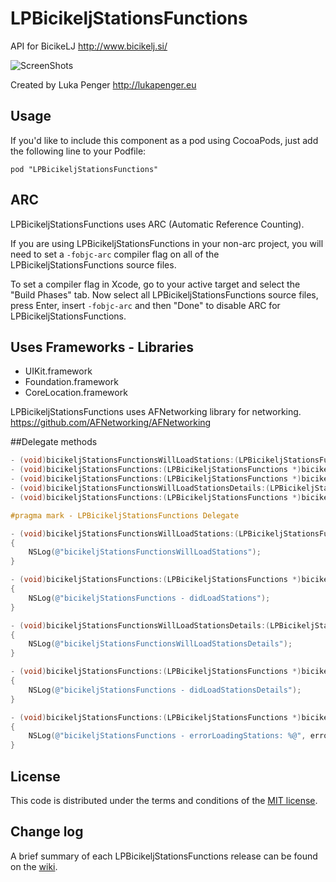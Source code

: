 # LPBicikeljStationsFunctions

API for BicikeLJ http://www.bicikelj.si/

![ScreenShots](ScreenShots/img1.png)

Created by Luka Penger
http://lukapenger.eu

## Usage

If you'd like to include this component as a pod using CocoaPods, just add the following line to your Podfile:

`pod "LPBicikeljStationsFunctions"`

## ARC

LPBicikeljStationsFunctions uses ARC (Automatic Reference Counting).

If you are using LPBicikeljStationsFunctions in your non-arc project, you will need to set a `-fobjc-arc` compiler flag on all of the LPBicikeljStationsFunctions source files.

To set a compiler flag in Xcode, go to your active target and select the "Build Phases" tab. Now select all LPBicikeljStationsFunctions source files, press Enter, insert `-fobjc-arc` and then "Done" to disable ARC for LPBicikeljStationsFunctions.

## Uses Frameworks - Libraries

* UIKit.framework
* Foundation.framework
* CoreLocation.framework

LPBicikeljStationsFunctions uses AFNetworking library for networking.
https://github.com/AFNetworking/AFNetworking


##Delegate methods

```objective-c
- (void)bicikeljStationsFunctionsWillLoadStations:(LPBicikeljStationsFunctions *)bicikeljStationsFunctions;
- (void)bicikeljStationsFunctions:(LPBicikeljStationsFunctions *)bicikeljStationsFunctions didLoadStations:(NSMutableArray *)stationsList;
- (void)bicikeljStationsFunctions:(LPBicikeljStationsFunctions *)bicikeljStationsFunctions errorLoadingStations:(NSError *)error;
- (void)bicikeljStationsFunctionsWillLoadStationsDetails:(LPBicikeljStationsFunctions *)bicikeljStationsFunctions;
- (void)bicikeljStationsFunctions:(LPBicikeljStationsFunctions *)bicikeljStationsFunctions didLoadStationsDetails:(NSMutableArray*)stationsList;
```

```objective-c
#pragma mark - LPBicikeljStationsFunctions Delegate

- (void)bicikeljStationsFunctionsWillLoadStations:(LPBicikeljStationsFunctions *)bicikeljStationsFunctions
{
    NSLog(@"bicikeljStationsFunctionsWillLoadStations");
}

- (void)bicikeljStationsFunctions:(LPBicikeljStationsFunctions *)bicikeljStationsFunctions didLoadStations:(NSMutableArray *)stationsList
{
    NSLog(@"bicikeljStationsFunctions - didLoadStations");
}

- (void)bicikeljStationsFunctionsWillLoadStationsDetails:(LPBicikeljStationsFunctions *)bicikeljStationsFunctions
{
    NSLog(@"bicikeljStationsFunctionsWillLoadStationsDetails");
}

- (void)bicikeljStationsFunctions:(LPBicikeljStationsFunctions *)bicikeljStationsFunctions didLoadStationsDetails:(NSMutableArray *)stationsList
{
    NSLog(@"bicikeljStationsFunctions - didLoadStationsDetails");
}

- (void)bicikeljStationsFunctions:(LPBicikeljStationsFunctions *)bicikeljStationsFunctions errorLoadingStations:(NSError *)error
{
    NSLog(@"bicikeljStationsFunctions - errorLoadingStations: %@", error);
}
```

## License

This code is distributed under the terms and conditions of the [MIT license](https://github.com/luka1995/LPBicikeljStationsFunctions/blob/master/LICENSE).

## Change log

A brief summary of each LPBicikeljStationsFunctions release can be found on the [wiki](https://github.com/luka1995/LPBicikeljStationsFunctions/wiki/Change-log).
